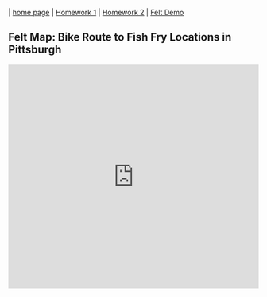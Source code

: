 | [home page](https://maggie0811.github.io/Advanced_GIS-/) | [Homework 1](hw1) | [Homework 2](hw2) | [Felt Demo](felt_demo)

## Felt Map: Bike Route to Fish Fry Locations in Pittsburgh

<iframe width="100%" height="450" frameborder="0" title="Felt Map" src="https://felt.com/embed/map/Fish-Fry-Bike-Ride-2023-I6PHt3rjQaORirywy8g1JC?lat=40.457024&lon=-79.948365&zoom=13.4"></iframe>
